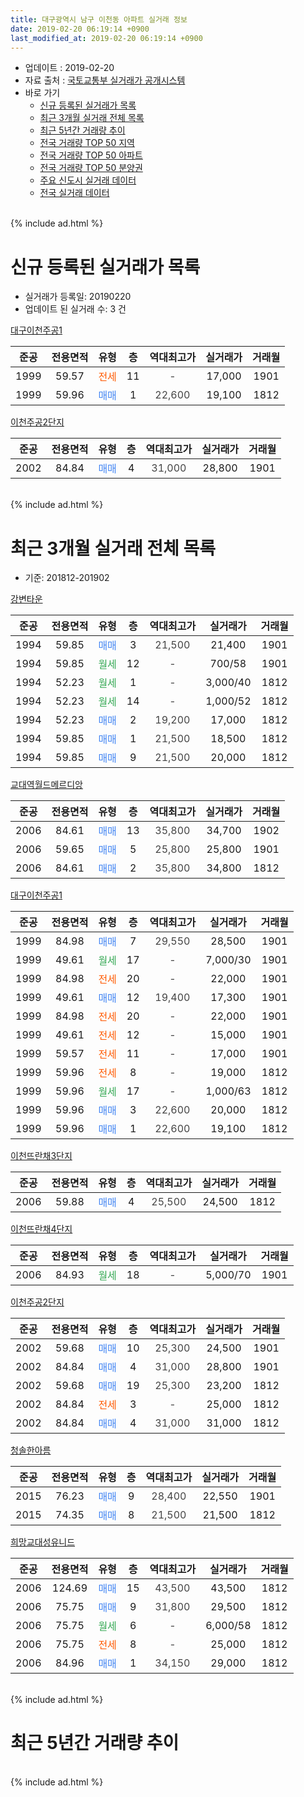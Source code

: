 ```yaml
---
title: 대구광역시 남구 이천동 아파트 실거래 정보
date: 2019-02-20 06:19:14 +0900
last_modified_at: 2019-02-20 06:19:14 +0900
---
```


* 업데이트 : 2019-02-20
* 자료 출처 : [국토교통부 실거래가 공개시스템](http://rt.molit.go.kr)
* 바로 가기
    * [신규 등록된 실거래가 목록](#신규-등록된-실거래가-목록)
    * [최근 3개월 실거래 전체 목록](#최근-3개월-실거래-전체-목록)
    * [최근 5년간 거래량 추이](#최근-5년간-거래량-추이)
    * [전국 거래량 TOP 50 지역](https://inasie.github.io/apt-trade-info/최근-3개월-전국에서-가장-거래가-많이-발생한-지역)
    * [전국 거래량 TOP 50 아파트](https://inasie.github.io/apt-trade-info/최근-3개월-전국에서-가장-거래가-많이-발생한-아파트)
    * [전국 거래량 TOP 50 분양권](https://inasie.github.io/apt-trade-info/최근-3개월-전국에서-가장-거래가-많이-발생한-분양권)
    * [주요 신도시 실거래 데이터](https://inasie.github.io/apt-trade-info/주요-신도시)
    * [전국 실거래 데이터](https://inasie.github.io/apt-trade-info/전국)
<br>
{% include ad.html %}
<br>

# 신규 등록된 실거래가 목록
* 실거래가 등록일: 20190220
* 업데이트 된 실거래 수: 3 건


[대구이천주공1](https://search.naver.com/search.naver?query=%EB%8C%80%EA%B5%AC%EA%B4%91%EC%97%AD%EC%8B%9C+%EB%82%A8%EA%B5%AC+%EC%9D%B4%EC%B2%9C%EB%8F%99+%EB%8C%80%EA%B5%AC%EC%9D%B4%EC%B2%9C%EC%A3%BC%EA%B3%B51)

|준공|전용면적|유형|층|역대최고가|실거래가|거래월|
|:---:|:---:|:---:|:---:|:---:|:---:|:---:|
|1999|59.57|<span style="color:#ff5a00">전세</span>|11|<span style="color:#444444">-</span>|17,000|1901|
|1999|59.96|<span style="color:#4285f3">매매</span>|1|<span style="color:#444444">22,600</span>|19,100|1812|

[이천주공2단지](https://search.naver.com/search.naver?query=%EB%8C%80%EA%B5%AC%EA%B4%91%EC%97%AD%EC%8B%9C+%EB%82%A8%EA%B5%AC+%EC%9D%B4%EC%B2%9C%EB%8F%99+%EC%9D%B4%EC%B2%9C%EC%A3%BC%EA%B3%B52%EB%8B%A8%EC%A7%80)

|준공|전용면적|유형|층|역대최고가|실거래가|거래월|
|:---:|:---:|:---:|:---:|:---:|:---:|:---:|
|2002|84.84|<span style="color:#4285f3">매매</span>|4|<span style="color:#444444">31,000</span>|28,800|1901|


<br>
{% include ad.html %}
<br>

# 최근 3개월 실거래 전체 목록
* 기준: 201812-201902


[강변타운](https://search.naver.com/search.naver?query=%EB%8C%80%EA%B5%AC%EA%B4%91%EC%97%AD%EC%8B%9C+%EB%82%A8%EA%B5%AC+%EC%9D%B4%EC%B2%9C%EB%8F%99+%EA%B0%95%EB%B3%80%ED%83%80%EC%9A%B4)

|준공|전용면적|유형|층|역대최고가|실거래가|거래월|
|:---:|:---:|:---:|:---:|:---:|:---:|:---:|
|1994|59.85|<span style="color:#4285f3">매매</span>|3|<span style="color:#444444">21,500</span>|21,400|1901|
|1994|59.85|<span style="color:#34a853">월세</span>|12|<span style="color:#444444">-</span>|700/58|1901|
|1994|52.23|<span style="color:#34a853">월세</span>|1|<span style="color:#444444">-</span>|3,000/40|1812|
|1994|52.23|<span style="color:#34a853">월세</span>|14|<span style="color:#444444">-</span>|1,000/52|1812|
|1994|52.23|<span style="color:#4285f3">매매</span>|2|<span style="color:#444444">19,200</span>|17,000|1812|
|1994|59.85|<span style="color:#4285f3">매매</span>|1|<span style="color:#444444">21,500</span>|18,500|1812|
|1994|59.85|<span style="color:#4285f3">매매</span>|9|<span style="color:#444444">21,500</span>|20,000|1812|

[교대역월드메르디앙](https://search.naver.com/search.naver?query=%EB%8C%80%EA%B5%AC%EA%B4%91%EC%97%AD%EC%8B%9C+%EB%82%A8%EA%B5%AC+%EC%9D%B4%EC%B2%9C%EB%8F%99+%EA%B5%90%EB%8C%80%EC%97%AD%EC%9B%94%EB%93%9C%EB%A9%94%EB%A5%B4%EB%94%94%EC%95%99)

|준공|전용면적|유형|층|역대최고가|실거래가|거래월|
|:---:|:---:|:---:|:---:|:---:|:---:|:---:|
|2006|84.61|<span style="color:#4285f3">매매</span>|13|<span style="color:#444444">35,800</span>|34,700|1902|
|2006|59.65|<span style="color:#4285f3">매매</span>|5|<span style="color:#444444">25,800</span>|25,800|1901|
|2006|84.61|<span style="color:#4285f3">매매</span>|2|<span style="color:#444444">35,800</span>|34,800|1812|

[대구이천주공1](https://search.naver.com/search.naver?query=%EB%8C%80%EA%B5%AC%EA%B4%91%EC%97%AD%EC%8B%9C+%EB%82%A8%EA%B5%AC+%EC%9D%B4%EC%B2%9C%EB%8F%99+%EB%8C%80%EA%B5%AC%EC%9D%B4%EC%B2%9C%EC%A3%BC%EA%B3%B51)

|준공|전용면적|유형|층|역대최고가|실거래가|거래월|
|:---:|:---:|:---:|:---:|:---:|:---:|:---:|
|1999|84.98|<span style="color:#4285f3">매매</span>|7|<span style="color:#444444">29,550</span>|28,500|1901|
|1999|49.61|<span style="color:#34a853">월세</span>|17|<span style="color:#444444">-</span>|7,000/30|1901|
|1999|84.98|<span style="color:#ff5a00">전세</span>|20|<span style="color:#444444">-</span>|22,000|1901|
|1999|49.61|<span style="color:#4285f3">매매</span>|12|<span style="color:#444444">19,400</span>|17,300|1901|
|1999|84.98|<span style="color:#ff5a00">전세</span>|20|<span style="color:#444444">-</span>|22,000|1901|
|1999|49.61|<span style="color:#ff5a00">전세</span>|12|<span style="color:#444444">-</span>|15,000|1901|
|1999|59.57|<span style="color:#ff5a00">전세</span>|11|<span style="color:#444444">-</span>|17,000|1901|
|1999|59.96|<span style="color:#ff5a00">전세</span>|8|<span style="color:#444444">-</span>|19,000|1812|
|1999|59.96|<span style="color:#34a853">월세</span>|17|<span style="color:#444444">-</span>|1,000/63|1812|
|1999|59.96|<span style="color:#4285f3">매매</span>|3|<span style="color:#444444">22,600</span>|20,000|1812|
|1999|59.96|<span style="color:#4285f3">매매</span>|1|<span style="color:#444444">22,600</span>|19,100|1812|

[이천뜨란채3단지](https://search.naver.com/search.naver?query=%EB%8C%80%EA%B5%AC%EA%B4%91%EC%97%AD%EC%8B%9C+%EB%82%A8%EA%B5%AC+%EC%9D%B4%EC%B2%9C%EB%8F%99+%EC%9D%B4%EC%B2%9C%EB%9C%A8%EB%9E%80%EC%B1%843%EB%8B%A8%EC%A7%80)

|준공|전용면적|유형|층|역대최고가|실거래가|거래월|
|:---:|:---:|:---:|:---:|:---:|:---:|:---:|
|2006|59.88|<span style="color:#4285f3">매매</span>|4|<span style="color:#444444">25,500</span>|24,500|1812|

[이천뜨란채4단지](https://search.naver.com/search.naver?query=%EB%8C%80%EA%B5%AC%EA%B4%91%EC%97%AD%EC%8B%9C+%EB%82%A8%EA%B5%AC+%EC%9D%B4%EC%B2%9C%EB%8F%99+%EC%9D%B4%EC%B2%9C%EB%9C%A8%EB%9E%80%EC%B1%844%EB%8B%A8%EC%A7%80)

|준공|전용면적|유형|층|역대최고가|실거래가|거래월|
|:---:|:---:|:---:|:---:|:---:|:---:|:---:|
|2006|84.93|<span style="color:#34a853">월세</span>|18|<span style="color:#444444">-</span>|5,000/70|1901|

[이천주공2단지](https://search.naver.com/search.naver?query=%EB%8C%80%EA%B5%AC%EA%B4%91%EC%97%AD%EC%8B%9C+%EB%82%A8%EA%B5%AC+%EC%9D%B4%EC%B2%9C%EB%8F%99+%EC%9D%B4%EC%B2%9C%EC%A3%BC%EA%B3%B52%EB%8B%A8%EC%A7%80)

|준공|전용면적|유형|층|역대최고가|실거래가|거래월|
|:---:|:---:|:---:|:---:|:---:|:---:|:---:|
|2002|59.68|<span style="color:#4285f3">매매</span>|10|<span style="color:#444444">25,300</span>|24,500|1901|
|2002|84.84|<span style="color:#4285f3">매매</span>|4|<span style="color:#444444">31,000</span>|28,800|1901|
|2002|59.68|<span style="color:#4285f3">매매</span>|19|<span style="color:#444444">25,300</span>|23,200|1812|
|2002|84.84|<span style="color:#ff5a00">전세</span>|3|<span style="color:#444444">-</span>|25,000|1812|
|2002|84.84|<span style="color:#4285f3">매매</span>|4|<span style="color:#444444">31,000</span>|31,000|1812|

[청솔한아름](https://search.naver.com/search.naver?query=%EB%8C%80%EA%B5%AC%EA%B4%91%EC%97%AD%EC%8B%9C+%EB%82%A8%EA%B5%AC+%EC%9D%B4%EC%B2%9C%EB%8F%99+%EC%B2%AD%EC%86%94%ED%95%9C%EC%95%84%EB%A6%84)

|준공|전용면적|유형|층|역대최고가|실거래가|거래월|
|:---:|:---:|:---:|:---:|:---:|:---:|:---:|
|2015|76.23|<span style="color:#4285f3">매매</span>|9|<span style="color:#444444">28,400</span>|22,550|1901|
|2015|74.35|<span style="color:#4285f3">매매</span>|8|<span style="color:#444444">21,500</span>|21,500|1812|

[희망교대성유니드](https://search.naver.com/search.naver?query=%EB%8C%80%EA%B5%AC%EA%B4%91%EC%97%AD%EC%8B%9C+%EB%82%A8%EA%B5%AC+%EC%9D%B4%EC%B2%9C%EB%8F%99+%ED%9D%AC%EB%A7%9D%EA%B5%90%EB%8C%80%EC%84%B1%EC%9C%A0%EB%8B%88%EB%93%9C)

|준공|전용면적|유형|층|역대최고가|실거래가|거래월|
|:---:|:---:|:---:|:---:|:---:|:---:|:---:|
|2006|124.69|<span style="color:#4285f3">매매</span>|15|<span style="color:#444444">43,500</span>|43,500|1812|
|2006|75.75|<span style="color:#4285f3">매매</span>|9|<span style="color:#444444">31,800</span>|29,500|1812|
|2006|75.75|<span style="color:#34a853">월세</span>|6|<span style="color:#444444">-</span>|6,000/58|1812|
|2006|75.75|<span style="color:#ff5a00">전세</span>|8|<span style="color:#444444">-</span>|25,000|1812|
|2006|84.96|<span style="color:#4285f3">매매</span>|1|<span style="color:#444444">34,150</span>|29,000|1812|


<br>
{% include ad.html %}
<br>

# 최근 5년간 거래량 추이


<div style="width:100%;">
    <canvas id="deal_progress" height="200"></canvas>
</div>

<script>
new Chart(document.getElementById("deal_progress"), {
    type: 'line',
    data: {
        labels: ['201402','201403','201404','201405','201406','201407','201408','201409','201410','201411','201412','201501','201502','201503','201504','201505','201506','201507','201508','201509','201510','201511','201512','201601','201602','201603','201604','201605','201606','201607','201608','201609','201610','201611','201612','201701','201702','201703','201704','201705','201706','201707','201708','201709','201710','201711','201712','201801','201802','201803','201804','201805','201806','201807','201808','201809','201810','201811','201812','201901','201902'],
        datasets: [{
            label: '매매',
            pointRadius: 1,
            data: [20, 32, 22, 23, 19, 14, 20, 24, 15, 11, 14, 14, 17, 25, 22, 23, 18, 23, 18, 20, 22, 13, 11, 7, 19, 13, 9, 8, 11, 14, 8, 17, 24, 25, 10, 6, 14, 20, 10, 12, 16, 24, 35, 23, 17, 22, 15, 13, 13, 35, 19, 18, 10, 11, 17, 14, 29, 21, 13, 7, 1],
            borderColor: "rgba(255, 201, 14, 1)",
            backgroundColor: "rgba(255, 201, 14, 0.5)",
            fill: false,
            lineTension: 0
        },{
            label: '전월세',
            pointRadius: 1,
            data: [7, 5, 7, 4, 7, 3, 4, 6, 6, 5, 3, 1, 4, 11, 9, 11, 3, 6, 13, 6, 9, 11, 10, 9, 9, 9, 10, 6, 5, 9, 3, 4, 10, 7, 6, 14, 6, 13, 7, 6, 6, 7, 5, 7, 9, 5, 8, 7, 8, 5, 6, 6, 6, 5, 8, 7, 8, 5, 7, 7, 0],
            borderColor: "rgba(0, 141, 185, 1)",
            backgroundColor: "rgba(0, 141, 185, 0.5)",
            fill: false,
            lineTension: 0
        }
        ]
    },
    options: {
        responsive: true,
        title: {
            display: false
        },
        tooltips: {
            mode: 'index',
            intersect: false
        },
        hover: {
            mode: 'nearest',
            intersect: true
        },
        scales: {
            xAxes: [{
                display: true,
                scaleLabel: {
                    display: true,
                    labelString: '년/월'
                }
            }],
            yAxes: [{
                display: true,
                ticks: {
                    suggestedMin: 0,
                },
                scaleLabel: {
                    display: true,
                    labelString: '실거래 수'
                }
            }]
        }
    }
});

</script>


<br>
{% include ad.html %}
<br>

